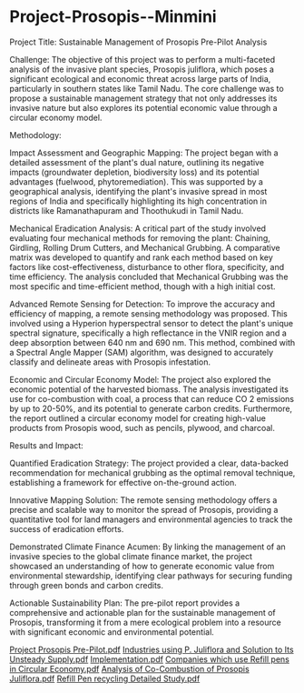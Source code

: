 # Project-Prosopis--Minmini

Project Title: Sustainable Management of Prosopis Pre-Pilot Analysis

Challenge: The objective of this project was to perform a multi-faceted analysis of the invasive plant species, Prosopis juliflora, which poses a significant ecological and economic threat across large parts of India, particularly in southern states like Tamil Nadu. The core challenge was to propose a sustainable management strategy that not only addresses its invasive nature but also explores its potential economic value through a circular economy model.

Methodology:

Impact Assessment and Geographic Mapping: The project began with a detailed assessment of the plant's dual nature, outlining its negative impacts (groundwater depletion, biodiversity loss) and its potential advantages (fuelwood, phytoremediation). This was supported by a geographical analysis, identifying the plant's invasive spread in most regions of India and specifically highlighting its high concentration in districts like Ramanathapuram and Thoothukudi in Tamil Nadu.

Mechanical Eradication Analysis: A critical part of the study involved evaluating four mechanical methods for removing the plant: Chaining, Girdling, Rolling Drum Cutters, and Mechanical Grubbing. A comparative matrix was developed to quantify and rank each method based on key factors like cost-effectiveness, disturbance to other flora, specificity, and time efficiency. The analysis concluded that Mechanical Grubbing was the most specific and time-efficient method, though with a high initial cost.

Advanced Remote Sensing for Detection: To improve the accuracy and efficiency of mapping, a remote sensing methodology was proposed. This involved using a Hyperion hyperspectral sensor to detect the plant's unique spectral signature, specifically a high reflectance in the VNIR region and a deep absorption between 640 nm and 690 nm. This method, combined with a Spectral Angle Mapper (SAM) algorithm, was designed to accurately classify and delineate areas with Prosopis infestation.

Economic and Circular Economy Model: The project also explored the economic potential of the harvested biomass. The analysis investigated its use for co-combustion with coal, a process that can reduce CO 
2
​
  emissions by up to 20-50%, and its potential to generate carbon credits. Furthermore, the report outlined a circular economy model for creating high-value products from Prosopis wood, such as pencils, plywood, and charcoal.

Results and Impact:

Quantified Eradication Strategy: The project provided a clear, data-backed recommendation for mechanical grubbing as the optimal removal technique, establishing a framework for effective on-the-ground action.

Innovative Mapping Solution: The remote sensing methodology offers a precise and scalable way to monitor the spread of Prosopis, providing a quantitative tool for land managers and environmental agencies to track the success of eradication efforts.

Demonstrated Climate Finance Acumen: By linking the management of an invasive species to the global climate finance market, the project showcased an understanding of how to generate economic value from environmental stewardship, identifying clear pathways for securing funding through green bonds and carbon credits.

Actionable Sustainability Plan: The pre-pilot report provides a comprehensive and actionable plan for the sustainable management of Prosopis, transforming it from a mere ecological problem into a resource with significant economic and environmental potential.

[Project Prosopis Pre-Pilot.pdf](https://github.com/user-attachments/files/21565632/Project.Prosopis.Pre-Pilot.pdf)
[Industries using P. Juliflora and Solution to Its Unsteady Supply.pdf](https://github.com/user-attachments/files/21565638/Industries.using.P.Juliflora.and.Solution.to.Its.Unsteady.Supply.pdf)
[Implementation.pdf](https://github.com/user-attachments/files/21565637/Implementation.pdf)
[Companies which use Refill pens in Circular Economy.pdf](https://github.com/user-attachments/files/21565636/Companies.which.use.Refill.pens.in.Circular.Economy.pdf)
[Analysis of Co-Combustion of Prosopis Juliflora.pdf](https://github.com/user-attachments/files/21565635/Analysis.of.Co-Combustion.of.Prosopis.Juliflora.pdf)
[Refill Pen recycling Detailed Study.pdf](https://github.com/user-attachments/files/21565634/Refill.Pen.recycling.Detailed.Study.pdf)

